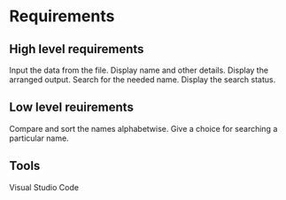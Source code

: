 # Requirements

## High level requirements
Input the data from the file.
Display name and other details.
Display the arranged output.
Search for the needed name.
Display the search status.

## Low level reuirements
Compare and sort the names alphabetwise.
Give a choice for searching a particular name.

## Tools
Visual Studio Code

